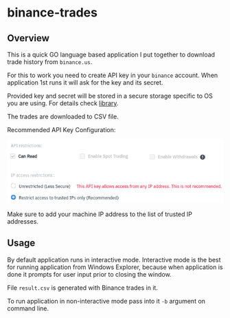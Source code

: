 # binance-trades

## Overview

This is a quick GO language based application I put together to download trade history from `binance.us`.

For this to work you need to create API key in your `binance` account.  When application 1st runs it will ask for the key and its secret.  

Provided key and secret will be stored in a secure storage specific to OS you are using.  For details check [library](https://github.com/zalando/go-keyring).

The trades are downloaded to CSV file.

Recommended API Key Configuration:

![API Key Configuration Example](doc/recommended-key-configuration.png)

Make sure to add your machine IP address to the list of trusted IP addresses.

## Usage

By default application runs in interactive mode.  Interactive mode is the best for running application from Windows Explorer, because when application is done it prompts for user input prior to closing the window.

File `result.csv` is generated with Binance trades in it.

To run application in non-interactive mode pass into it `-b` argument on command line.
